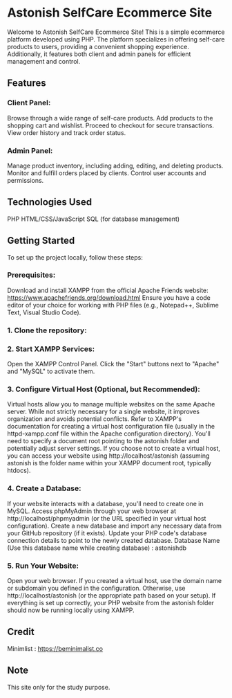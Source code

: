 # Astonish SelfCare Ecommerce Site

Welcome to Astonish SelfCare Ecommerce Site! This is a simple ecommerce platform developed using PHP. The platform specializes in offering self-care products to users, providing a convenient shopping experience. Additionally, it features both client and admin panels for efficient management and control.

## Features

### Client Panel:

Browse through a wide range of self-care products.
Add products to the shopping cart and wishlist.
Proceed to checkout for secure transactions.
View order history and track order status.

### Admin Panel:

Manage product inventory, including adding, editing, and deleting products.
Monitor and fulfill orders placed by clients.
Control user accounts and permissions.

## Technologies Used
PHP
HTML/CSS/JavaScript
SQL (for database management)

## Getting Started
To set up the project locally, follow these steps:

### Prerequisites:

Download and install XAMPP from the official Apache Friends website: https://www.apachefriends.org/download.html Ensure you have a code editor of your choice for working with PHP files (e.g., Notepad++, Sublime Text, Visual Studio Code).

### 1. Clone the repository:

### 2. Start XAMPP Services:

Open the XAMPP Control Panel.
Click the "Start" buttons next to "Apache" and "MySQL" to activate them.

### 3. Configure Virtual Host (Optional, but Recommended):

Virtual hosts allow you to manage multiple websites on the same Apache server. While not strictly necessary for a single website, it improves organization and avoids potential conflicts.
Refer to XAMPP's documentation for creating a virtual host configuration file (usually in the httpd-xampp.conf file within the Apache configuration directory). You'll need to specify a document root pointing to the astonish folder and potentially adjust server settings.
If you choose not to create a virtual host, you can access your website using http://localhost/astonish (assuming astonish is the folder name within your XAMPP document root, typically htdocs).

### 4. Create a Database:

If your website interacts with a database, you'll need to create one in MySQL.
Access phpMyAdmin through your web browser at http://localhost/phpmyadmin (or the URL specified in your virtual host configuration).
Create a new database and import any necessary data from your GitHub repository (if it exists).
Update your PHP code's database connection details to point to the newly created database.
Database Name (Use this database name while creating database) : astonishdb

### 5. Run Your Website:

Open your web browser.
If you created a virtual host, use the domain name or subdomain you defined in the configuration. Otherwise, use http://localhost/astonish (or the appropriate path based on your setup).
If everything is set up correctly, your PHP website from the astonish folder should now be running locally using XAMPP.

## Credit
Minimlist : https://beminimalist.co

## Note
This site only for the study purpose.
